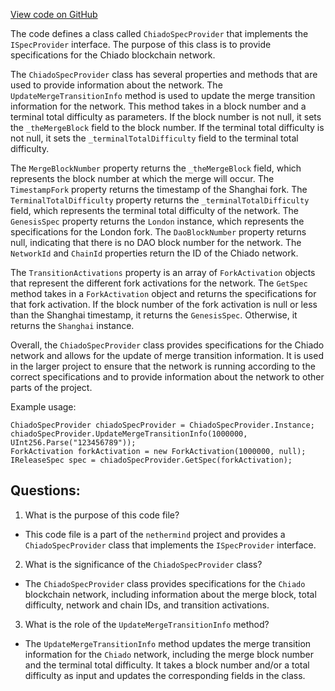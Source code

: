[View code on GitHub](https://github.com/nethermindeth/nethermind/Nethermind.Specs/ChiadoSpecProvider.cs)

The code defines a class called `ChiadoSpecProvider` that implements the `ISpecProvider` interface. The purpose of this class is to provide specifications for the Chiado blockchain network. 

The `ChiadoSpecProvider` class has several properties and methods that are used to provide information about the network. The `UpdateMergeTransitionInfo` method is used to update the merge transition information for the network. This method takes in a block number and a terminal total difficulty as parameters. If the block number is not null, it sets the `_theMergeBlock` field to the block number. If the terminal total difficulty is not null, it sets the `_terminalTotalDifficulty` field to the terminal total difficulty. 

The `MergeBlockNumber` property returns the `_theMergeBlock` field, which represents the block number at which the merge will occur. The `TimestampFork` property returns the timestamp of the Shanghai fork. The `TerminalTotalDifficulty` property returns the `_terminalTotalDifficulty` field, which represents the terminal total difficulty of the network. The `GenesisSpec` property returns the `London` instance, which represents the specifications for the London fork. The `DaoBlockNumber` property returns null, indicating that there is no DAO block number for the network. The `NetworkId` and `ChainId` properties return the ID of the Chiado network. 

The `TransitionActivations` property is an array of `ForkActivation` objects that represent the different fork activations for the network. The `GetSpec` method takes in a `ForkActivation` object and returns the specifications for that fork activation. If the block number of the fork activation is null or less than the Shanghai timestamp, it returns the `GenesisSpec`. Otherwise, it returns the `Shanghai` instance. 

Overall, the `ChiadoSpecProvider` class provides specifications for the Chiado network and allows for the update of merge transition information. It is used in the larger project to ensure that the network is running according to the correct specifications and to provide information about the network to other parts of the project. 

Example usage:

```
ChiadoSpecProvider chiadoSpecProvider = ChiadoSpecProvider.Instance;
chiadoSpecProvider.UpdateMergeTransitionInfo(1000000, UInt256.Parse("123456789"));
ForkActivation forkActivation = new ForkActivation(1000000, null);
IReleaseSpec spec = chiadoSpecProvider.GetSpec(forkActivation);
```
## Questions: 
 1. What is the purpose of this code file?
- This code file is a part of the `nethermind` project and provides a `ChiadoSpecProvider` class that implements the `ISpecProvider` interface.

2. What is the significance of the `ChiadoSpecProvider` class?
- The `ChiadoSpecProvider` class provides specifications for the `Chiado` blockchain network, including information about the merge block, total difficulty, network and chain IDs, and transition activations.

3. What is the role of the `UpdateMergeTransitionInfo` method?
- The `UpdateMergeTransitionInfo` method updates the merge transition information for the `Chiado` network, including the merge block number and the terminal total difficulty. It takes a block number and/or a total difficulty as input and updates the corresponding fields in the class.